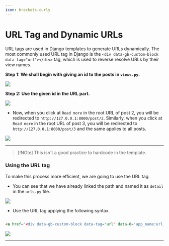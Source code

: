 ```yaml
---
icon: brackets-curly
---
```


# URL Tag and Dynamic URLs

URL tags are used in Django templates to generate URLs dynamically. The most commonly used URL tag in Django is the `<div data-gb-custom-block data-tag="url"></div>` tag, which is used to reverse resolve URLs by their view names.

**Step 1: We shall begin with giving an id to the posts in `views.py`.**

![](https://i.imgur.com/5a9vnJF.png)

**Step 2: Use the given id in the URL part.**

![](https://i.imgur.com/WUeDNDA.png)

* Now, when you click at `Read more` in the root URL of post 2, you will be redirected to `http://127.0.0.1:8000/post/2`. Similarly, when you click at `Read more` in the root URL of post 3, you will be redirected to `http://127.0.0.1:8000/post/3` and the same applies to all posts.

![](https://i.imgur.com/KaRDvv4.png)

***

> \[!NOte] This isn't a good practice to hardcode in the template.

### Using the URL tag

To make this process more efficient, we are going to use the URL tag.

* You can see that we have already linked the path and named it as `detail` in the `urls.py` file.

![](https://i.imgur.com/fxqKYf6.png)

* Use the URL tag applying the following syntax.

```html

<a href="<div data-gb-custom-block data-tag="url" data-0='app_name:url_name'></div>">View Post</a>

```

![](https://i.imgur.com/wIAA5bL.png)

***
